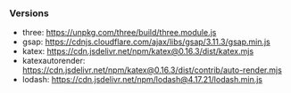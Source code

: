 ### Versions

 - three: https://unpkg.com/three/build/three.module.js
 - gsap: https://cdnjs.cloudflare.com/ajax/libs/gsap/3.11.3/gsap.min.js
 - katex: https://cdn.jsdelivr.net/npm/katex@0.16.3/dist/katex.mjs
 - katexautorender: https://cdn.jsdelivr.net/npm/katex@0.16.3/dist/contrib/auto-render.mjs
 - lodash: https://cdn.jsdelivr.net/npm/lodash@4.17.21/lodash.min.js
